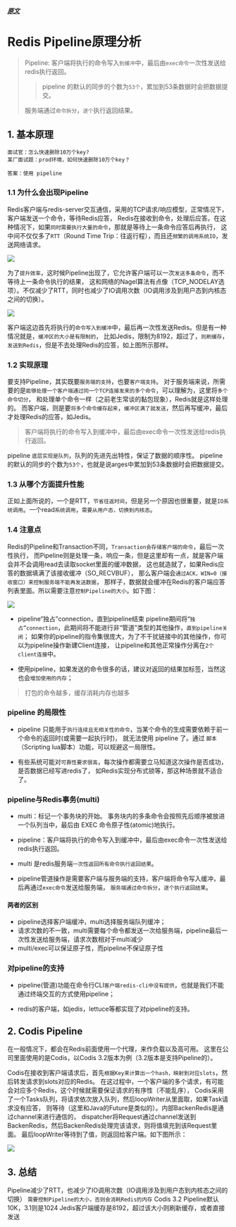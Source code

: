 
##### [原文](https://www.cnblogs.com/jabnih/p/7157921.html)

# Redis Pipeline原理分析

>  Pipeline: 客户端将执行的命令写入`到缓冲`中，最后由`exec命令`一次性发送给redis执行返回。
>> pipeline 的默认的同步的个数为`53个`，累加到53条数据时会把数据提交。
>
>  服务端通过`命令拆分`，`逐个`执行返回结果。

## 1. 基本原理
```
面试官：怎么快速删除10万个key?
某厂面试题：prod环境，如何快速删除10万个key？

答案：使用 pipeline
```

### 1.1 为什么会出现Pipeline

Redis客户端与redis-server交互通信，采用的TCP请求/响应模型，正常情况下，客户端发送一个命令，等待Redis应答，
Redis在接收到命令，处理后应答。在这种情况下，如果`同时需要执行大量的命令`，那就是等待上一条命令应答后再执行，
这中间不仅仅多了`RTT`（Round Time Trip：往返行程），而且还`频繁的调用系统IO`，发送网络请求。

![](../../../images/redis/pipeline/redis_Pipeline_1.jpg)

为了`提升效率`，这时候Pipeline出现了，它允许客户端可以一次`发送多条命令`，而不等待上一条命令执行的结果，
这和网络的Nagel算法有点像（TCP_NODELAY选项）。不仅减少了RTT，同时也减少了IO调用次数（IO调用涉及到用户态到内核态之间的切换）。

![](../../../images/redis/pipeline/redis_Pipeline_2.jpg)

客户端这边首先将执行的`命令写入到缓冲`中，最后再一次性发送Redis。但是有一种情况就是，`缓冲区的大小是有限制的`，
比如Jedis，限制为8192，超过了，`则刷缓存`，`发送到Redis`，但是不去处理Redis的应答，如上图所示那样。

### 1.2 实现原理
要支持Pipeline，其实既要`服务端的支持`，也要`客户端支持`。
对于服务端来说，所需要的是`能够处理一个客户端通过同一个TCP连接发来的多个命令`，可以理解为，这里将`多个命令切分`，
和处理单个命令一样（之前老生常谈的黏包现象），Redis就是这样处理的。
而客户端，则是要`将多个命令缓存起来`，`缓冲区满了就发送`，然后再写缓冲，最后才处理Redis的应答，如Jedis。

> 客户端将执行的命令写入到缓冲中，最后由exec命令一次性发送给redis执行返回。

pipeline `底层实现是队列`，队列的先进先出特性，保证了数据的顺序性。 
pipeline 的默认的同步的个数为`53个`，也就是说arges中累加到53条数据时会把数据提交。

### 1.3 从哪个方面提升性能
正如上面所说的，一个是RTT，`节省往返时间`，但是另一个原因也很重要，就是`IO系统调用`。一个read`系统调用`，`需要从用户态，切换到内核态`。

### 1.4 注意点
Redis的Pipeline和Transaction不同，`Transaction会存储客户端的命令`，最后一次性执行，
而Pipeline则是处理一条，响应一条，但是这里却有一点，就是客户端会并不会调用read去读取socket里面的缓冲数据，
这也就造就了，如果Redis应答的数据填满了该接收缓冲（SO_RECVBUF），
那么客户端会`通过ACK，WIN=0（接收窗口）来控制服务端不能再发送数据`，
那样子，数据就会缓冲在Redis的客户端应答列表里面。所以需要注意`控制Pipeline的大小`。如下图：

![](../../../images/redis/pipeline/redis_Pipeline_3.jpg)

- pipeline“独占”connection，直到pipeline结束
pipeline期间将“`独占”connection`，此期间将不能进行非“管道”类型的其他操作，`直到pipeline关闭`；
如果你的pipeline的指令集很庞大，为了不干扰链接中的其他操作，你可以为pipeline操作新建Client连接，
让pipeline和其他正常操作分离在`2个client连接`中。

- 使用pipeline，如果发送的命令很多的话，建议对返回的结果加标签，当然这也会`增加使用的内存`；
> 打包的命令越多，缓存消耗内存也越多

### pipeline 的局限性
- pipeline 只能用于`执行连续且无相关性的命令`，当某个命令的生成需要依赖于前一个命令的返回时(或需要一起执行时)，
就无法使用 pipeline 了。通过 `脚本`（Scripting lua脚本）功能，可以规避这一局限性。

- 有些系统可能对`可靠性要求很高`，每次操作都需要立马知道这次操作是否成功，是否数据已经写进redis了，
如Redis实现分布式锁等，那这种场景就不适合了。

### pipeline与Redis事务(multi)

- multi：标记一个事务块的开始。 事务块内的多条命令会按照先后顺序被放进一个队列当中，最后由 EXEC 命令原子性(atomic)地执行。
- pipeline：客户端将执行的命令写入到缓冲中，最后由exec命令一次性发送给redis执行返回。

- multi 是redis服务端`一次性返回所有命令执行返回结果`。
- pipeline管道操作是需要客户端与服务端的支持，客户端将命令写入缓冲，最后再通过`exec命令`发送给服务端，
`服务端通过命令拆分`，`逐个执行返回结果`。

#### 两者的区别

- pipeline选择客户端缓冲，multi选择服务端队列缓冲；
- 请求次数的不一致，multi需要每个命令都发送一次给服务端，pipeline最后一次性发送给服务端，请求次数相对于multi减少
- multi/exec可以保证原子性，而pipeline不保证原子性
### 对pipeline的支持

- pipeline(管道)功能在命令行CLI`客户端redis-cli中没有提供`，也就是我们不能通过终端交互的方式使用pipeline；

- redis的客户端，如jedis，lettuce等都实现了对pipeline的支持。

## 2. Codis Pipeline
在一般情况下，都会在Redis前面使用一个代理，来作负载以及高可用。
这里在公司里面使用的是Codis，以Codis 3.2版本为例（3.2版本是支持Pipeline的）。

Codis在接收到客户端请求后，首先`根据Key来计算出一个hash，映射到对应slots`，然后转发请求到slots对应的Redis。
在这过程中，一个客户端的多个请求，有可能会对应多个Redis，这个时候就需要保证请求的有序性（不能乱序），
Codis采用了一个Tasks队列，将请求依次放入队列，然后loopWriter从里面取，如果Task请求没有应答，
则等待（这里和Java的Future是类似的）。内部BackenRedis是通过channel来进行通信的，
dispatcher将Request通过channel发送到BackenRedis，然后BackenRedis处理完该请求，则将值填充到该Request里面。
最后loopWriter等待到了值，则返回给客户端。如下图所示：

![](../../../images/redis/pipeline/redis_Pipeline_4.jpg)

## 3. 总结
Pipeline减少了RTT，也减少了IO调用次数（IO调用涉及到用户态到内核态之间的切换）
`需要控制Pipeline的大小，否则会消耗Redis的内存`
Codis 3.2 Pipeline默认10K，3.1则是1024
Jedis客户端缓存是8192，超过该大小则刷新缓存，或者直接发送